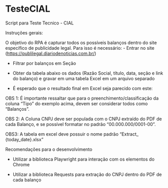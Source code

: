 # TesteCIAL
Script para Teste Tecnico - CIAL

Instruções gerais:

O objetivo do RPA é capturar todos os possíveis balanços dentro do site específico de publicidade legal. Para isso é necessário: - Entrar no site (https://publilegal.diariodenoticias.com.br/)

- Filtrar por balanços em Seção

- Obter da tabela abaixo os dados (Razão Social, título, data, seção e link do balanço) e gravar em uma tabela Excel em um arquivo separado

- É esperado que o resultado final em Excel seja parecido com este:

OBS 1: É importante ressaltar que para o preenchimento/classificação da coluna “Tipo” do exemplo acima, devem ser considerar todos como “Balanços”.

OBS 2: A Coluna CNPJ deve ser populada com o CNPJ extraído do PDF de cada Balanço, e se possível formatar no padrão “00.000.000/0001-00”.

OBS3: A tabela em excel deve possuir o nome padrão “Extract_ {today_date}.xlsx”

Recomendações para o desenvolvimento

- Utilizar a biblioteca Playwright para interação com os elementos do Chrome

- Utilizar a biblioteca Requests para extração do CNPJ dentro do PDF de cada balanço

